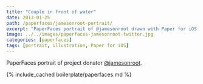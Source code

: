 ```yaml
---
title: "Couple in front of water"
date: 2013-01-25
path: /paperfaces/jamesonroot-portrait/
excerpt: "PaperFaces portrait of @jamesonroot drawn with Paper for iOS on an iPad."
image: ../../images/paperfaces-jamesonroot-twitter.jpg
categories: [paperfaces]
tags: [portrait, illustration, Paper for iOS]
---
```


PaperFaces portrait of project donator [@jamesonroot](https://twitter.com/jamesonroot).

{% include_cached boilerplate/paperfaces.md %}
